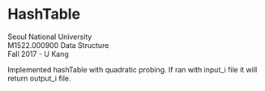 # HashTable
Seoul National University  
M1522.000900 Data Structure  
Fall 2017 - U Kang  

Implemented hashTable with quadratic probing. If ran with input_i file it will return output_i file.
